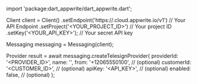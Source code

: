 import 'package:dart_appwrite/dart_appwrite.dart';

Client client = Client()
    .setEndpoint('https://<REGION>.cloud.appwrite.io/v1') // Your API Endpoint
    .setProject('<YOUR_PROJECT_ID>') // Your project ID
    .setKey('<YOUR_API_KEY>'); // Your secret API key

Messaging messaging = Messaging(client);

Provider result = await messaging.createTelesignProvider(
    providerId: '<PROVIDER_ID>',
    name: '<NAME>',
    from: '+12065550100', // (optional)
    customerId: '<CUSTOMER_ID>', // (optional)
    apiKey: '<API_KEY>', // (optional)
    enabled: false, // (optional)
);
